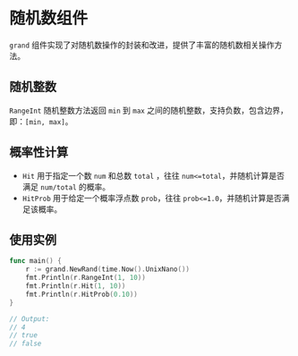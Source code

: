 # 随机数组件

`grand` 组件实现了对随机数操作的封装和改进，提供了丰富的随机数相关操作方法。

## 随机整数

`RangeInt` 随机整数方法返回 `min` 到 `max` 之间的随机整数，支持负数，包含边界，即：`[min, max]`。

## 概率性计算

- `Hit` 用于指定一个数 `num` 和总数 `total` ，往往 `num<=total`，并随机计算是否满足 `num/total` 的概率。
- `HitProb` 用于给定一个概率浮点数 `prob`，往往 `prob<=1.0`，并随机计算是否满足该概率。

## 使用实例

```go
func main() {
    r := grand.NewRand(time.Now().UnixNano())
    fmt.Println(r.RangeInt(1, 10))
    fmt.Println(r.Hit(1, 10))
    fmt.Println(r.HitProb(0.10))
}

// Output:
// 4
// true
// false
```
